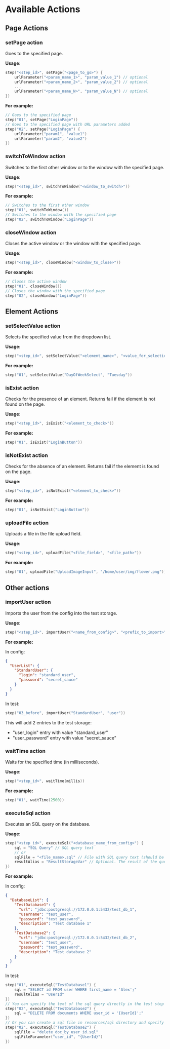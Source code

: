 # Available Actions

## Page Actions

### setPage action

Goes to the specified page.

**Usage:**

```kotlin
step("<step_id>", setPage("<page_to_go>") {
    urlParameter("<param_name_1>", "param_value_1") // optional
    urlParameter("<param_name_2>", "param_value_2") // optional
    ...
    urlParameter("<param_name_N>", "param_value_N") // optional
})
```

**For example:**

```kotlin
// Goes to the specified page
step("01", setPage("LoginPage"))
// Goes to the specified page with URL parameters added
step("02", setPage("LoginPage") {
    urlParameter("param1", "value1")
    urlParameter("param2", "value2")
})
```

### switchToWindow action

Switches to the first other window or to the window with the specified page.

**Usage:**

```kotlin
step("<step_id>", switchToWindow("<window_to_switch>"))
```

**For example:**

```kotlin
// Switches to the first other window
step("01", switchToWindow())
// Switches to the window with the specified page 
step("02", switchToWindow("LoginPage"))
```

### closeWindow action

Closes the active window or the window with the specified page.

**Usage:**

```kotlin
step("<step_id>", closeWindow("<window_to_close>"))
```

**For example:**

```kotlin
// Closes the active window
step("01", closeWindow())
// Closes the window with the specified page 
step("02", closeWindow("LoginPage"))
```

## Element Actions

### setSelectValue action

Selects the specified value from the dropdown list.

**Usage:**

```kotlin
step("<step_id>", setSelectValue("<element_name>", "<value_for_selection>"))
```

**For example:**

```kotlin
step("01", setSelectValue("DayOfWeekSelect", "Tuesday"))
```

### isExist action

Checks for the presence of an element. Returns fail if the element is not found on the page.

**Usage:**

```kotlin
step("<step_id>", isExist("<element_to_check>"))
```

**For example:**

```kotlin
step("01", isExist("LoginButton"))
```

### isNotExist action

Checks for the absence of an element. Returns fail if the element is found on the page.

**Usage:**

```kotlin
step("<step_id>", isNotExist("<element_to_check>"))
```

**For example:**

```kotlin
step("01", isNotExist("LoginButton"))
```

### uploadFile action

Uploads a file in the file upload field.

**Usage:**

```kotlin
step("<step_id>", uploadFile("<file_field>", "<file_path>"))
```

**For example:**

```kotlin
step("01", uploadFile("UploadImageInput", "/home/user/img/flower.png"))
```

## Other actions

### importUser action

Imports the user from the config into the test storage.

**Usage:**

```kotlin
step("<step_id>", importUser("<name_from_config>", "<prefix_to_import>"))
```

**For example:**

In config:

```json
{
  "UserList": {
    "StandardUser": {
      "login": "standard_user",
      "password": "secret_sauce"
    }
  }
}
```

In test:

```kotlin
step("03_before", importUser("StandardUser", "user"))
```

This will add 2 entries to the test storage:

- "user_login" entry with value "standard_user"
- "user_password" entry with value "secret_sauce"

### waitTime action

Waits for the specified time (in milliseconds).

**Usage:**

```kotlin
step("<step_id>", waitTime(millis))
```

**For example:**

```kotlin
step("01", waitTime(2500))
```

### executeSql action

Executes an SQL query on the database.

**Usage:**

```kotlin
step("<step_id>", executeSql("<database_name_from_config>") {
    sql = "SQL Query" // SQL query text
    // or
    sqlFile = "<file_name>.sql" // File with SQL query text (should be in resources/sql/)
    resultAlias = "ResultStorageVar" // Optional. The result of the query execution will be stored in the storage under the specified name.
})
```

**For example:**

In config:

```json
{
  "DatabaseList": {
    "TestDatabase1": {
      "url": "jdbc:postgresql://172.0.0.1:5432/test_db_1",
      "username": "test_user",
      "password": "test_password",
      "description": "Test database 1"
    },
    "TestDatabase2": {
      "url": "jdbc:postgresql://172.0.0.1:5432/test_db_2",
      "username": "test_user",
      "password": "test_password",
      "description": "Test database 2"
    }
  }
}
```

In test:

```kotlin
step("01", executeSql("TestDatabase1") {
    sql = "SELECT id FROM user WHERE first_name = 'Alex';"
    resultAlias = "UserId"
})
// You can specify the text of the sql query directly in the test step
step("02", executeSql("TestDatabase2") {
    sql = "DELETE FROM documents WHERE user_id = '{UserId}';"
})
// Or you can create a sql file in resources/sql directory and specify its name
step("02", executeSql("TestDatabase2") {
    sqlFile = "delete_doc_by_user_id.sql"
    sqlFileParameter("user_id", "{UserId}")
})
```